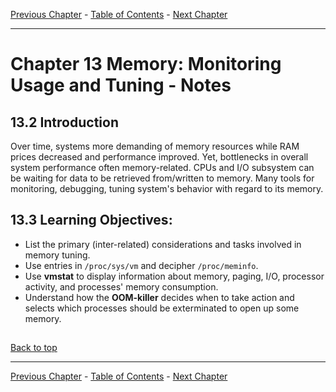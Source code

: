 [Previous Chapter](../Ch12-processmonitoring/notes_Ch12.md) - [Table of Contents](../README.md#table-of-contents) - [Next Chapter](../Ch14-title/notes_Ch14.md)

---

# Chapter 13 Memory: Monitoring Usage and Tuning - Notes

## 13.2 Introduction
Over time, systems more demanding of memory resources while RAM prices decreased and performance improved. Yet, bottlenecks in overall system performance often memory-related. CPUs and I/O subsystem can be waiting for data to be retrieved from/written to memory. Many tools for monitoring, debugging, tuning system's behavior with regard to its memory.


## 13.3 Learning Objectives:
- List the primary (inter-related) considerations and tasks involved in memory tuning.
- Use entries in `/proc/sys/vm` and decipher `/proc/meminfo`.
- Use **vmstat** to display information about memory, paging, I/O, processor activity, and processes' memory consumption.
- Understand how the **OOM-killer** decides when to take action and selects which processes should be exterminated to open up some memory.



##

[Back to top](#)

---

[Previous Chapter](../Ch12-processmonitoring/notes_Ch12.md) - [Table of Contents](../README.md#table-of-contents) - [Next Chapter](../Ch14-title/notes_Ch14.md)
